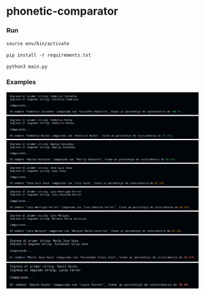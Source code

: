 # phonetic-comparator

### Run
```
source env/bin/activate
```
```
pip install -r requirements.txt
```
```
python3 main.py
```


### Examples
<img src="./img/e1.png" alt="Example"/>
<img src="./img/e2.png" alt="Example"/>
<img src="./img/e3.png" alt="Example"/>
<img src="./img/e4.png" alt="Example"/>
<img src="./img/e5.png" alt="Example"/>
<img src="./img/e6.png" alt="Example"/>
<img src="./img/e8.png" alt="Example"/>
<img src="./img/e7.png" alt="Example"/>


